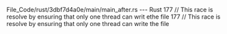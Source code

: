File_Code/rust/3dbf7d4a0e/main/main_after.rs --- Rust
177     // This race is resolve by ensuring that only one thread can writ ethe file                                                                          177     // This race is resolve by ensuring that only one thread can write the file


